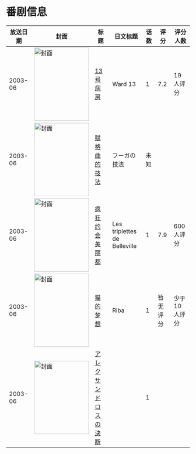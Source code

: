 # 番剧信息

|放送日期|封面|标题|日文标题|话数|评分|评分人数|
|---|---|---|---|---|---|---|
|2003-06|<img src="//lain.bgm.tv/pic/cover/c/d6/54/40198_mv1YM.jpg" alt="封面" style="width:150px;height:200px;object-fit:cover;">|[13号病房](https://bangumi.tv/subject/40198)|Ward 13|1|7.2|19人评分|
|2003-06|<img src="//lain.bgm.tv/pic/cover/c/a3/3a/320204_qqXlK.jpg" alt="封面" style="width:150px;height:200px;object-fit:cover;">|[赋格曲的技法](https://bangumi.tv/subject/320204)|フーガの技法|未知|||
|2003-06|<img src="//lain.bgm.tv/pic/cover/c/56/57/4038_Uju6f.jpg" alt="封面" style="width:150px;height:200px;object-fit:cover;">|[疯狂约会美丽都](https://bangumi.tv/subject/4038)|Les triplettes de Belleville|1|7.9|600人评分|
|2003-06|<img src="//lain.bgm.tv/pic/cover/c/a4/96/117490_NflFs.jpg" alt="封面" style="width:150px;height:200px;object-fit:cover;">|[猫的梦想](https://bangumi.tv/subject/117490)|Riba|1|暂无评分|少于10人评分|
|2003-06|<img src="//lain.bgm.tv/pic/cover/c/2b/ff/220053_3QQ15.jpg" alt="封面" style="width:150px;height:200px;object-fit:cover;">|[アレクサンドロスの決断](https://bangumi.tv/subject/220053)||1|||

